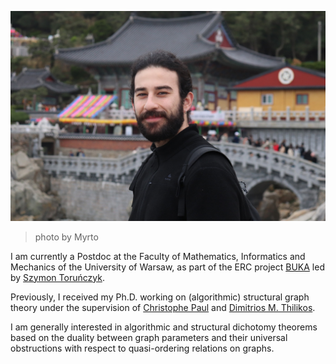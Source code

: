 ![ProfilePhoto](./assets/img/photo.jpg)

> photo by Myrto

I am currently a Postdoc at the Faculty of Mathematics, Informatics and Mechanics of the University of Warsaw, as part of the ERC project [BUKA](https://sites.google.com/view/buka-project/) led by [Szymon Toruńczyk](https://www.mimuw.edu.pl/~szymtor/).

Previously, I received my Ph.D. working on (algorithmic) structural graph theory under the supervision of [Christophe Paul](https://www.lirmm.fr/~paul/) and [Dimitrios M. Thilikos](https://www.lirmm.fr/~thilikosto/).

I am generally interested in algorithmic and structural dichotomy theorems based on the duality between graph parameters and their universal obstructions with respect to quasi-ordering relations on graphs.
